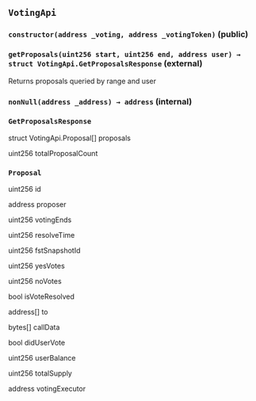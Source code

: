 ## `VotingApi`






### `constructor(address _voting, address _votingToken)` (public)





### `getProposals(uint256 start, uint256 end, address user) → struct VotingApi.GetProposalsResponse` (external)

Returns proposals queried by range and user



### `nonNull(address _address) → address` (internal)







### `GetProposalsResponse`


struct VotingApi.Proposal[] proposals


uint256 totalProposalCount


### `Proposal`


uint256 id


address proposer


uint256 votingEnds


uint256 resolveTime


uint256 fstSnapshotId


uint256 yesVotes


uint256 noVotes


bool isVoteResolved


address[] to


bytes[] callData


bool didUserVote


uint256 userBalance


uint256 totalSupply


address votingExecutor



